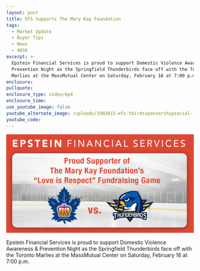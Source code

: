 ```yaml
---
layout: post
title: EFS Supports The Mary Kay Foundation
tags:
  - Market Update
  - Buyer Tips
  - News
  - 401K
excerpt: >-
  Epstein Financial Services is proud to support Domestic Violence Awareness &
  Prevention Night as the Springfield Thunderbirds face off with the Toronto
  Marlies at the MassMutual Center on Saturday, February 16 at 7:00 p.m.
enclosure:
pullquote:
enclosure_type: video/mp4
enclosure_time:
use_youtube_image: false
youtube_alternate_image: /uploads/1902015-efs-tbirdssponsorshipsocial-fbli-1.png
youtube_code:
---
```


![The Mary Kay Foundation](/uploads/1902015-efs-tbirdssponsorshipsocial-fbli.png "Epstein Financial supports The Mary Kay Foundation")

Epstein Financial Services is proud to support Domestic Violence Awareness & Prevention Night as the Springfield Thunderbirds face off with the Toronto Marlies at the MassMutual Center on Saturday, February 16 at 7:00 p.m.